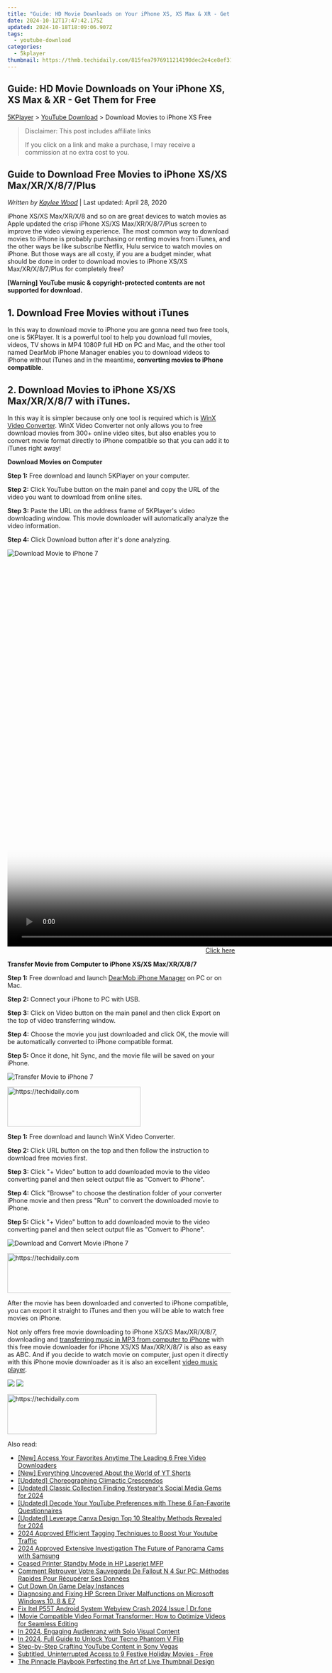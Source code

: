 ```yaml
---
title: "Guide: HD Movie Downloads on Your iPhone XS, XS Max & XR - Get Them for Free"
date: 2024-10-12T17:47:42.175Z
updated: 2024-10-18T18:09:06.907Z
tags:
  - youtube-download
categories:
  - 5kplayer
thumbnail: https://thmb.techidaily.com/815fea7976911214190dec2e4ce8ef31c5b56fc35aca9555d7d0112a6571e067.jpg
---
```


## Guide: HD Movie Downloads on Your iPhone XS, XS Max & XR - Get Them for Free

[5KPlayer](https://tools.techidaily.com/5kplayer/products/) \> [YouTube Download](https://tools.techidaily.com/5kplayer/youtube-download/) \> Download Movies to iPhone XS Free

>  Disclaimer: This post includes affiliate links
>
>  If you click on a link and make a purchase, I may receive a commission at no extra cost to you.
>

## Guide to Download Free Movies to iPhone XS/XS Max/XR/X/8/7/Plus

 _Written by [Kaylee Wood](https://www.quora.com/profile/Amanda-Hu-21)_ | Last updated: April 28, 2020 

iPhone XS/XS Max/XR/X/8 and so on are great devices to watch movies as Apple updated the crisp iPhone XS/XS Max/XR/X/8/7/Plus screen to improve the video viewing experience. The most common way to download movies to iPhone is probably purchasing or renting movies from iTunes, and the other ways be like subscribe Netflix, Hulu service to watch movies on iPhone. But those ways are all costy, if you are a budget minder, what should be done in order to download movies to iPhone XS/XS Max/XR/X/8/7/Plus for completely free? 

**\[Warning\] YouTube music & copyright-protected contents are not supported for download.**

## 1\. Download Free Movies without iTunes

In this way to download movie to iPhone you are gonna need two free tools, one is 5KPlayer. It is a powerful tool to help you download full movies, videos, TV shows in MP4 1080P full HD on PC and Mac, and the other tool named DearMob iPhone Manager enables you to download videos to iPhone without iTunes and in the meantime, **converting movies to iPhone compatible**. 

## 2\. Download Movies to iPhone XS/XS Max/XR/X/8/7 with iTunes.

In this way it is simpler because only one tool is required which is [WinX Video Converter](https://tools.techidaily.com/winxdvd/winxvideo-ai/). WinX Video Converter not only allows you to free download movies from 300+ online video sites, but also enables you to convert movie format directly to iPhone compatible so that you can add it to iTunes right away! 

**Download Movies on Computer**

**Step 1:** Free download and launch 5KPlayer on your computer.

**Step 2:**  Click YouTube button on the main panel and copy the URL of the video you want to download from online sites. 

**Step 3:**  Paste the URL on the address frame of 5KPlayer's video downloading window. This movie downloader will automatically analyze the video information. 

**Step 4:**  Click Download button after it's done analyzing. 

![Download Movie to iPhone 7](https://www.5kplayer.com/youtube-download/img/5kp-cheerleader-omi-zjy-001.jpg)

<!-- affiliate ads begin -->
<span id="701707">
					<video width="1536" height="864" style="cursor:pointer"
           poster="//a.impactradius-go.com/display-clicktoplayimage/701707.png"
           onclick="if(!this.playClicked){this.play();this.setAttribute('controls',true);this.playClicked=true;}">
	   <source src="//a.impactradius-go.com/display-ad/7443-701707">
	   <img src="//a.impactradius-go.com/display-clicktoplayimage/701707.png" style="border: none; height: 100%; width: 100%; object-fit: contain">
	</video>
	<div style="width:960px;text-align:center"><a href="javascript:window.open(decodeURIComponent('https%3A%2F%2Fappsumo.8odi.net%2Fc%2F5597632%2F701707%2F7443'), '_blank');void(0);">Click here</a></div>
</span>
<img height="0" width="0" src="https://imp.pxf.io/i/5597632/701707/7443" style="position:absolute;visibility:hidden;" border="0" />
<!-- affiliate ads end -->

**Transfer Movie from Computer to iPhone XS/XS Max/XR/X/8/7** 

**Step 1:**  Free download and launch [DearMob iPhone Manager](https://tools.techidaily.com/5kplayer/iphone-manager/) on PC or on Mac. 

**Step 2:**  Connect your iPhone to PC with USB.

**Step 3:** Click on Video button on the main panel and then click Export on the top of video transferring window.

**Step 4:** Choose the movie you just downloaded and click OK, the movie will be automatically converted to iPhone compatible format. 

**Step 5:**  Once it done, hit Sync, and the movie file will be saved on your iPhone. 

![Transfer Movie to iPhone 7](https://www.5kplayer.com/youtube-download/img/download-iphone-movies.jpg)

<!-- affiliate ads begin -->
<a href="https://aligracehair.sjv.io/c/5597632/1934138/19272" target="_top" id="1934138">
  <img src="//a.impactradius-go.com/display-ad/19272-1934138" border="0" alt="https://techidaily.com" width="300" height="90"/>
</a>
<img height="0" width="0" src="https://aligracehair.sjv.io/i/5597632/1934138/19272" style="position:absolute;visibility:hidden;" border="0" />
<!-- affiliate ads end -->

**Step 1:** Free download and launch WinX Video Converter. 

**Step 2:**  Click URL button on the top and then follow the instruction to download free movies first. 

**Step 3:**  Click "+ Video" button to add downloaded movie to the video converting panel and then select output file as "Convert to iPhone". 

**Step 4:**  Click "Browse" to choose the destination folder of your converter iPhone movie and then press "Run" to convert the downloaded movie to iPhone.

**Step 5:**  Click "+ Video" button to add downloaded movie to the video converting panel and then select output file as "Convert to iPhone". 

![Download and Convert Movie iPhone 7](https://www.5kplayer.com/youtube-download/img/winx-video-converter.png)

<!-- affiliate ads begin -->
<a href="https://appsumo.8odi.net/c/5597632/2105863/7443" target="_top" id="2105863">
  <img src="//a.impactradius-go.com/display-ad/7443-2105863" border="0" alt="https://techidaily.com" width="728" height="90"/>
</a>
<img height="0" width="0" src="https://appsumo.8odi.net/i/5597632/2105863/7443" style="position:absolute;visibility:hidden;" border="0" />
<!-- affiliate ads end -->

After the movie has been downloaded and converted to iPhone compatible, you can export it straight to iTunes and then you will be able to watch free movies on iPhone. 

Not only offers free movie downloading to iPhone XS/XS Max/XR/X/8/7, downloading and [transferring music in MP3 from computer to iPhone](https://tools.techidaily.com/5kplayer/youtube-download/) with this free movie downloader for iPhone XS/XS Max/XR/X/8/7 is also as easy as ABC. And if you decide to watch movie on computer, just open it directly with this iPhone movie downloader as it is also an excellent [video music player](https://tools.techidaily.com/5kplayer/video-music-player/).

[![](https://www.5kplayer.com/youtube-download/../button/freedownwhitewin.png)](https://tools.techidaily.com/5kplayer/products/) [![](https://www.5kplayer.com/youtube-download/../button/freedownbackmac.png)](https://tools.techidaily.com/5kplayer/products/)

<!-- affiliate ads begin -->
<a href="https://aligracehair.sjv.io/c/5597632/2135358/19272" target="_top" id="2135358">
  <img src="//a.impactradius-go.com/display-ad/19272-2135358" border="0" alt="https://techidaily.com" width="336" height="90"/>
</a>
<img height="0" width="0" src="https://aligracehair.sjv.io/i/5597632/2135358/19272" style="position:absolute;visibility:hidden;" border="0" />
<!-- affiliate ads end -->

<ins class="adsbygoogle"
     style="display:block"
     data-ad-format="autorelaxed"
     data-ad-client="ca-pub-7571918770474297"
     data-ad-slot="1223367746"></ins>

<ins class="adsbygoogle"
     style="display:block"
     data-ad-client="ca-pub-7571918770474297"
     data-ad-slot="8358498916"
     data-ad-format="auto"
     data-full-width-responsive="true"></ins>

<span class="atpl-alsoreadstyle">Also read:</span>
<div><ul>
<li><a href="https://youtube-video-recordings.techidaily.com/new-access-your-favorites-anytime-the-leading-6-free-video-downloaders/"><u>[New] Access Your Favorites Anytime The Leading 6 Free Video Downloaders</u></a></li>
<li><a href="https://youtube-video-recordings.techidaily.com/new-everything-uncovered-about-the-world-of-yt-shorts/"><u>[New] Everything Uncovered About the World of YT Shorts</u></a></li>
<li><a href="https://youtube-video-recordings.techidaily.com/updated-choreographing-climactic-crescendos/"><u>[Updated] Choreographing Climactic Crescendos</u></a></li>
<li><a href="https://facebook-videos.techidaily.com/updated-classic-collection-finding-yesteryears-social-media-gems-for-2024/"><u>[Updated] Classic Collection Finding Yesteryear's Social Media Gems for 2024</u></a></li>
<li><a href="https://youtube-video-recordings.techidaily.com/updated-decode-your-youtube-preferences-with-these-6-fan-favorite-questionnaires/"><u>[Updated] Decode Your YouTube Preferences with These 6 Fan-Favorite Questionnaires</u></a></li>
<li><a href="https://article-helps.techidaily.com/updated-leverage-canva-design-top-10-stealthy-methods-revealed-for-2024/"><u>[Updated] Leverage Canva Design Top 10 Stealthy Methods Revealed for 2024</u></a></li>
<li><a href="https://youtube-video-recordings.techidaily.com/2024-approved-efficient-tagging-techniques-to-boost-your-youtube-traffic/"><u>2024 Approved Efficient Tagging Techniques to Boost Your Youtube Traffic</u></a></li>
<li><a href="https://some-knowledge.techidaily.com/2024-approved-extensive-investigation-the-future-of-panorama-cams-with-samsung/"><u>2024 Approved Extensive Investigation The Future of Panorama Cams with Samsung</u></a></li>
<li><a href="https://printer-issues.techidaily.com/ceased-printer-standby-mode-in-hp-laserjet-mfp/"><u>Ceased Printer Standby Mode in HP Laserjet MFP</u></a></li>
<li><a href="https://discover-guides.techidaily.com/comment-retrouver-votre-sauvegarde-de-fallout-n-4-sur-pc-methodes-rapides-pour-recuperer-ses-donnees/"><u>Comment Retrouver Votre Sauvegarde De Fallout N 4 Sur PC: Méthodes Rapides Pour Récupérer Ses Données</u></a></li>
<li><a href="https://graphic-issues.techidaily.com/cut-down-on-game-delay-instances/"><u>Cut Down On Game Delay Instances</u></a></li>
<li><a href="https://hardware-updates.techidaily.com/diagnosing-and-fixing-hp-screen-driver-malfunctions-on-microsoft-windows-10-8-and-e7/"><u>Diagnosing and Fixing HP Screen Driver Malfunctions on Microsoft Windows 10, 8 & E7</u></a></li>
<li><a href="https://howto.techidaily.com/fix-itel-p55t-android-system-webview-crash-2024-issue-drfone-by-drfone-fix-android-problems-fix-android-problems/"><u>Fix Itel P55T Android System Webview Crash 2024 Issue | Dr.fone</u></a></li>
<li><a href="https://win-exclusive.techidaily.com/imovie-compatible-video-format-transformer-how-to-optimize-videos-for-seamless-editing/"><u>IMovie Compatible Video Format Transformer: How to Optimize Videos for Seamless Editing</u></a></li>
<li><a href="https://youtube-video-recordings.techidaily.com/in-2024-engaging-audienranz-with-solo-visual-content/"><u>In 2024, Engaging Audienranz with Solo Visual Content</u></a></li>
<li><a href="https://unlock-android.techidaily.com/in-2024-full-guide-to-unlock-your-tecno-phantom-v-flip-by-drfone-android/"><u>In 2024, Full Guide to Unlock Your Tecno Phantom V Flip</u></a></li>
<li><a href="https://youtube-video-recordings.techidaily.com/step-by-step-crafting-youtube-content-in-sony-vegas/"><u>Step-by-Step Crafting YouTube Content in Sony Vegas</u></a></li>
<li><a href="https://youtube-video-recordings.techidaily.com/subtitled-uninterrupted-access-to-9-festive-holiday-movies-free/"><u>Subtitled, Uninterrupted Access to 9 Festive Holiday Movies - Free</u></a></li>
<li><a href="https://youtube-video-recordings.techidaily.com/the-pinnacle-playbook-perfecting-the-art-of-live-thumbnail-design/"><u>The Pinnacle Playbook Perfecting the Art of Live Thumbnail Design</u></a></li>
</ul></div>

